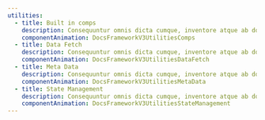 ```yaml
---
utilities:
  - title: Built in comps
    description: Consequuntur omnis dicta cumque, inventore atque ab dolores aspernatur tempora ab doloremque.
    componentAnimation: DocsFrameworkV3UtilitiesComps
  - title: Data Fetch
    description: Consequuntur omnis dicta cumque, inventore atque ab dolores aspernatur tempora ab doloremque.
    componentAnimation: DocsFrameworkV3UtilitiesDataFetch
  - title: Meta Data
    description: Consequuntur omnis dicta cumque, inventore atque ab dolores aspernatur tempora ab doloremque.
    componentAnimation: DocsFrameworkV3UtilitiesMetaData
  - title: State Management
    description: Consequuntur omnis dicta cumque, inventore atque ab dolores aspernatur tempora ab doloremque.
    componentAnimation: DocsFrameworkV3UtilitiesStateManagement
---
```

